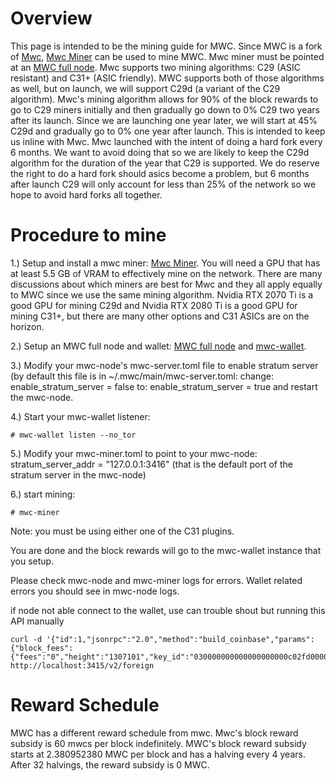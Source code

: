 # Overview #
This page is intended to be the mining guide for MWC. Since MWC is a fork of [Mwc](https://github.com/mwcproject/mwc-node),
[Mwc Miner](https://github.com/mwcproject/mwc-node-miner) can be used to mine MWC. Mwc miner must be pointed at an
[MWC full node](https://github.com/mwcproject/mwc-node). Mwc supports two mining algorithms: C29 (ASIC resistant) and C31+
(ASIC friendly). MWC supports both of those algorithms as well, but on launch, we will support C29d (a variant of the C29
algorithm). Mwc's mining algorithm allows for 90% of the block rewards to go to C29 miners initially and then gradually go
down to 0% C29 two years after its launch. Since we are launching one year later, we will start at 45% C29d and gradually go
to 0% one year after launch. This is intended to keep us inline with Mwc. Mwc launched with the intent of doing a hard fork
every 6 months. We want to avoid doing that so we are likely to keep the C29d algorithm for the duration of the year that C29
is supported. We do reserve the right to do a hard fork should asics become a problem, but 6 months after launch C29 will only
account for less than 25% of the network so we hope to avoid hard forks all together.

# Procedure to mine #

1.) Setup and install a mwc miner: [Mwc Miner](https://github.com/mwcproject/mwc-node-miner). You will need a GPU that has
at least 5.5 GB of VRAM to effectively mine on the network. There are many discussions about which miners are best for Mwc
and they all apply equally to MWC since we use the same mining algorithm. Nvidia RTX 2070 Ti is a good GPU for mining C29d
and Nvidia RTX 2080 Ti is a good GPU for mining C31+, but there are many other options and C31 ASICs are on the horizon.

2.) Setup an MWC full node and wallet: [MWC full node](https://github.com/mwcproject/mwc-node) and
[mwc-wallet](https://github.com/mwcproject/mwc-wallet).

3.) Modify your mwc-node's mwc-server.toml file to enable stratum server (by default this file is in
~/.mwc/main/mwc-server.toml:
change:
enable_stratum_server = false
to:
enable_stratum_server = true
and restart the mwc-node.

4.) Start your mwc-wallet listener:

```# mwc-wallet listen --no_tor```

5.) Modify your mwc-miner.toml to point to your mwc-node:
stratum_server_addr = "127.0.0.1:3416" (that is the default port of the stratum server in the mwc-node)

6.) start mining:

```# mwc-miner```

Note: you must be using either one of the C31 plugins.

You are done and the block rewards will go to the mwc-wallet instance that you setup. 

Please check mwc-node and mwc-miner logs for errors. Wallet related errors you should see in mwc-node logs. 

if node not able connect to the wallet, use can trouble shout but running this API manually  
```
curl -d '{"id":1,"jsonrpc":"2.0","method":"build_coinbase","params":{"block_fees":{"fees":"0","height":"1307101","key_id":"030000000000000000000c02fd00000000"}}}' http://localhost:3415/v2/foreign
```

# Reward Schedule #

MWC has a different reward schedule from mwc. Mwc's block reward subsidy is 60 mwcs per block indefinitely. MWC's
block reward subsidy starts at 2.380952380 MWC per block and has a halving every 4 years. After 32 halvings, the reward
subsidy is 0 MWC.
